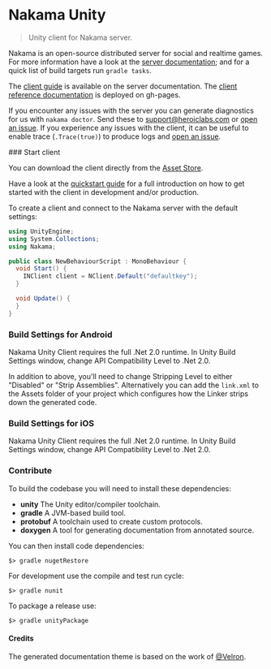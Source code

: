Nakama Unity
============

> Unity client for Nakama server.

Nakama is an open-source distributed server for social and realtime games. For more information have a look at the [server documentation](https://heroiclabs.com/docs/); and for a quick list of build targets run `gradle tasks`.

The [client guide](https://heroiclabs.com/docs/clients/unity/) is available on the server documentation. The [client reference documentation](http://heroiclabs.github.io/nakama-unity/) is deployed on gh-pages.

If you encounter any issues with the server you can generate diagnostics for us with `nakama doctor`. Send these to support@heroiclabs.com or [open an issue](https://github.com/heroiclabs/nakama/issues). If you experience any issues with the client, it can be useful to enable trace (`.Trace(true)`) to produce logs and [open an issue](https://github.com/heroiclabs/nakama-unity/issues).

### Start client

You can download the client directly from the [Asset Store](https://www.assetstore.unity3d.com/en/#!/content/81338).

Have a look at the [quickstart guide](https://heroiclabs.com/docs/clients/unity/) for a full introduction on how to get started with the client in development and/or production.

To create a client and connect to the Nakama server with the default settings:

```csharp
using UnityEngine;
using System.Collections;
using Nakama;

public class NewBehaviourScript : MonoBehaviour {
  void Start() {
    INClient client = NClient.Default("defaultkey");
  }

  void Update() {
  }
}
```

### Build Settings for Android

Nakama Unity Client requires the full .Net 2.0 runtime. In Unity Build Settings window, change API Compatibility Level to .Net 2.0.

In addition to above, you'll need to change Stripping Level to either "Disabled" or "Strip Assemblies". Alternatively you can add the `link.xml` to the Assets folder of your project which configures how the Linker strips down the generated code.

### Build Settings for iOS

Nakama Unity Client requires the full .Net 2.0 runtime. In Unity Build Settings window, change API Compatibility Level to .Net 2.0.

### Contribute

To build the codebase you will need to install these dependencies:

* __unity__ The Unity editor/compiler toolchain.
* __gradle__ A JVM-based build tool.
* __protobuf__ A toolchain used to create custom protocols.
* __doxygen__ A tool for generating documentation from annotated source.

You can then install code dependencies:

```
$> gradle nugetRestore
```

For development use the compile and test run cycle:

```
$> gradle nunit
```

To package a release use:

```
$> gradle unityPackage
```

#### Credits

The generated documentation theme is based on the work of [@Velron](https://github.com/Velron/doxygen-bootstrapped/).
